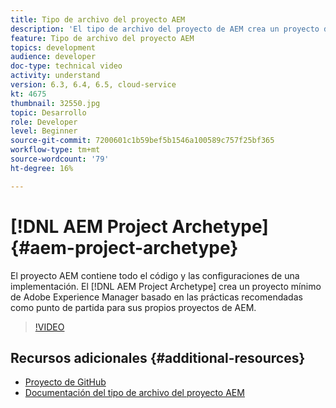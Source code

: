 ```yaml
---
title: Tipo de archivo del proyecto AEM
description: 'El tipo de archivo del proyecto de AEM crea un proyecto de Adobe Experience Manager mínimo basado en las prácticas recomendadas como punto de partida para sus propios proyectos de AEM. '
feature: Tipo de archivo del proyecto AEM
topics: development
audience: developer
doc-type: technical video
activity: understand
version: 6.3, 6.4, 6.5, cloud-service
kt: 4675
thumbnail: 32550.jpg
topic: Desarrollo
role: Developer
level: Beginner
source-git-commit: 7200601c1b59bef5b1546a100589c757f25bf365
workflow-type: tm+mt
source-wordcount: '79'
ht-degree: 16%

---
```



# [!DNL AEM Project Archetype] {#aem-project-archetype}

El proyecto AEM contiene todo el código y las configuraciones de una implementación. El [!DNL AEM Project Archetype] crea un proyecto mínimo de Adobe Experience Manager basado en las prácticas recomendadas como punto de partida para sus propios proyectos de AEM.

>[!VIDEO](https://video.tv.adobe.com/v/32550/?quality=12&learn=on)

## Recursos adicionales {#additional-resources}

* [Proyecto de GitHub](https://github.com/adobe/aem-project-archetype)
* [Documentación del tipo de archivo del proyecto AEM](https://experienceleague.adobe.com/docs/experience-manager-core-components/using/developing/archetype/overview.html)
